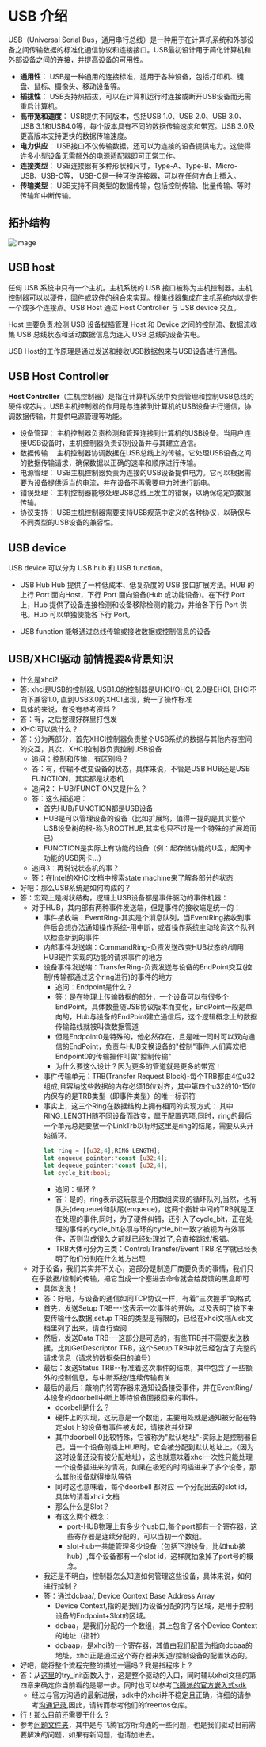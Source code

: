 # USB 介绍

USB（Universal Serial Bus，通用串行总线）是一种用于在计算机系统和外部设备之间传输数据的标准化通信协议和连接接口。USB最初设计用于简化计算机和外部设备之间的连接，并提高设备的可用性。

* **通用性**： USB是一种通用的连接标准，适用于各种设备，包括打印机、键盘、鼠标、摄像头、移动设备等。
* **插拔性**： USB支持热插拔，可以在计算机运行时连接或断开USB设备而无需重启计算机。
* **高带宽和速度**： USB提供不同版本，包括USB 1.0、USB 2.0、USB 3.0、USB 3.1和USB4.0等，每个版本具有不同的数据传输速度和带宽。USB 3.0及更高版本支持更快的数据传输速度。
* **电力供应**： USB接口不仅传输数据，还可以为连接的设备提供电力。这使得许多小型设备无需额外的电源适配器即可正常工作。
* **连接类型**： USB连接器有多种形状和尺寸，Type-A、Type-B、Micro-USB、USB-C等， USB-C是一种可逆连接器，可以在任何方向上插入。
* **传输类型**： USB支持不同类型的数据传输，包括控制传输、批量传输、等时传输和中断传输。

## 拓扑结构

![image](https://github.com/apengaaa/raspi4-with-arceos-doc/assets/83756052/d54b4bfa-2777-4649-9363-58da081f748f)


## USB host

任何 USB 系统中只有一个主机。主机系统的 USB 接口被称为主机控制器。主机控制器可以以硬件，固件或软件的组合来实现。根集线器集成在主机系统内以提供一个或多个连接点。USB Host 通过 Host Controller 与 USB device 交互。

Host 主要负责:检测 USB 设备拔插管理 Host 和 Device 之间的控制流、数据流收集 USB 总线状态和活动数据信息为连入 USB 总线的设备供电。

USB Host的工作原理是通过发送和接收USB数据包来与USB设备进行通信。

## USB Host Controller

**Host Controller**（主机控制器）是指在计算机系统中负责管理和控制USB总线的硬件或芯片。USB主机控制器的作用是与连接到计算机的USB设备进行通信，协调数据传输，并提供电源管理等功能。

* 设备管理： 主机控制器负责检测和管理连接到计算机的USB设备。当用户连接USB设备时，主机控制器负责识别设备并与其建立通信。
* 数据传输： 主机控制器协调数据在USB总线上的传输。它处理USB设备之间的数据传输请求，确保数据以正确的速率和顺序进行传输。
* 电源管理： USB主机控制器负责为连接的USB设备提供电力。它可以根据需要为设备提供适当的电流，并在设备不再需要电力时进行断电。
* 错误处理： 主机控制器能够处理USB总线上发生的错误，以确保稳定的数据传输。
* 协议支持： USB主机控制器需要支持USB规范中定义的各种协议，以确保与不同类型的USB设备的兼容性。

## USB device

USB device 可以分为 USB hub 和 USB function。

* USB Hub
   Hub 提供了一种低成本、低复杂度的 USB 接口扩展方法。HUB 的上行 Port 面向Host，下行 Port 面向设备(Hub 或功能设备)。在下行 Port 上，Hub 提供了设备连接检测和设备移除检测的能力，并给各下行 Port 供电。Hub 可以单独使能各下行 Port。

 


* USB function
  能够通过总线传输或接收数据或控制信息的设备

## USB/XHCI驱动 前情提要&背景知识
* 什么是xhci?
* 答: xhci是USB的控制器, USB1.0的控制器是UHCI/OHCI, 2.0是EHCI, EHCI不向下兼容1.0, 直到USB3.0的XHCI出现，统一了操作标准
* 具体的来说，有没有参考资料？
* 答：有，之后整理好群里打包发
* XHCI可以做什么？
* 答：分为两部分，首先XHCI控制器负责整个USB系统的数据与其他内存空间的交互，其次，XHCI控制器负责控制USB设备
    * 追问：控制和传输，有区别吗？
    * 答：有，传输不改变设备的状态，具体来说，不管是USB HUB还是USB FUNCTION，其实都是状态机
    * 追问2： HUB/FUNCTION又是什么？
    * 答：这么描述吧：
        * 首先HUB/FUNCTION都是USB设备
        * HUB是可以管理设备的设备（比如扩展坞，值得一提的是其实整个USB设备树的根-称为ROOTHUB,其实也只不过是一个特殊的扩展坞而已）
        * FUNCTION是实际上有功能的设备（例：起存储功能的U盘，起网卡功能的USB网卡...）
    * 追问3：再说说状态机的事？
    * 答：在Intel的XHCI文档中搜索state machine来了解各部分的状态
* 好吧：那么USB系统是如何构成的？
* 答：宏观上是树状结构，逻辑上USB设备都是事件驱动的事件机器：
    * 对于HUB，其内部有两种事件发送端，但是事件的接收端是统一的：
        * 事件接收端：EventRing-其实是个消息队列，当EventRing接收到事件后会想办法通知操作系统-用中断，或者操作系统主动轮询这个队列以检查新到的事件
        * 内部事件发送端：CommandRing-负责发送改变HUB状态的/调用HUB硬件实现的功能的请求事件的地方
        * 设备事件发送端：TransferRing-负责发送与设备的EndPoint交互(控制/传输都通过这个ring进行)的事件的地方
            * 追问：Endpoint是什么？
            * 答：是在物理上传输数据的部分，一个设备可以有很多个EndPoint，具体数量随USB协议版本而变化，EndPoint一般是单向的，Hub与设备的EndPoint建立通信后，这个逻辑概念上的数据传输路线就被叫做数据管道
            * 但是Endpoint0是特殊的，他必然存在，且是唯一同时可以双向通信的EndPoint，负责与HUB交换设备的"控制"事件,人们喜欢把Endpoint0的传输操作叫做"控制传输"
            * 为什么要这么设计？因为更多的管道就是更多的带宽！
        * 事件传输单元：TRB(Transfer Request Block)-每个TRB都由4位u32组成,且容纳这些数据的内存必须16位对齐，其中第四个u32的10-15位内保存的是TRB类型（即事件类型）的唯一标识符
        * 事实上，这三个Ring在数据结构上拥有相同的实现方式：
            其中RING_LENGTH随不同设备而改变，属于配置选项,同时，ring的最后一个单元总是要放一个LinkTrb以标明这里是ring的结尾，需要从头开始循环。
            ```rust
            let ring = [[u32;4];RING_LENGTH];
            let enqueue_pointer:*const [u32;4];
            let dequeue_pointer:*const [u32;4];
            let cycle_bit:bool;
            ```
            * 追问：循环？
            * 答：是的，ring表示这玩意是个用数组实现的循环队列,当然，也有队头(dequeue)和队尾(enqueue)，这两个指针中间的TRB就是正在处理的事件,同时，为了硬件纠错，还引入了cycle_bit，正在处理的事件的cycle_bit必须与环的cycle_bit一致才被视为有效事件，否则当成很久之前就已经处理过了,会直接跳过/报错。
            * TRB大体可分为三类：Control/Transfer/Event TRB,名字就已经表明了他们分别在什么地方出现
    * 对于设备，我们其实并不关心，这部分是制造厂商要负责的事情，我们只在乎数据/控制的传输，把它当成一个塞进去命令就会给反馈的黑盒即可
        * 具体说说！
        * 答：好吧，与设备的通信如同TCP协议一样，有着"三次握手"的格式
        * 首先，发送Setup TRB---这表示一次事件的开始，以及表明了接下来要传输什么数据,setup TRB的类型是有限的，已经在xhci文档/usb文档里列了出来，请自行查阅
        * 然后，发送Data TRB---这部分是可选的，有些TRB并不需要发送数据，比如GetDescriptor TRB，这个Setup TRB中就已经包含了完整的请求信息（请求的数据条目的编号）
        * 最后：发送Status TRB--标准着这次事件的结束，其中包含了一些额外的控制信息，与中断系统/连续传输有关
        * 最后的最后：敲响门铃寄存器来通知设备接受事件，并在EventRing/本设备的doorbell中断上等待设备回报回来的事件。
            * doorbell是什么？
            * 硬件上的实现，这玩意是一个数组，主要用处就是通知被分配在特定slot上的设备有事件被发起，请接收并处理
            * 其中doorbell 0比较特殊，它被称为"默认地址"-实际上是控制器自己，当一个设备刚插上HUB时，它会被分配到默认地址上，（因为这时设备还没有被分配地址），这也就意味着xhci一次性只能处理一个设备插进来的情况，如果在极短的时间插进来了多个设备，那么其他设备就得排队等待
            * 同时这也意味着，每个doorbell 都对应 一个分配出去的slot id，具体的请看xhci 文档
            * 那么什么是Slot？
            * 有这么两个概念：
                * port-HUB物理上有多少个usb口,每个port都有一个寄存器，这些寄存器是连续分配的，可以当初一个数组。
                * slot-hub一共能管理多少设备（包括下游设备，比如hub接hub）,每个设备都有一个slot id，这样就抽象掉了port号的概念。
        * 我还是不明白，控制器怎么知道如何管理这些设备，具体来说，如何进行控制？
        * 答：通过dcbaa/, Device Context Base Address Array
            * Device Context,指的是我们为设备分配的内存区域，是用于控制设备的Endpoint+Slot的区域。
            * dcbaa，是我们分配的一个数组，其上包含了各个Device Context的地址（指针）
            * dcbaap，是xhci的一个寄存器，其值由我们配置为指向dcbaa的地址，xhci正是通过这个寄存器来知道/控制设备的配置状态的。
* 好吧，能将整个流程完整的描述一遍吗？我是指程序上？
* 答：从[这里](https://github.com/arceos-usb/arceos_experiment/tree/phytium_pi_port/crates/driver_usb/guide/../src/lib.rs)的try_init函数入手，这是整个驱动的入口，同时辅以xhci文档的第四章来确定你当前看的是哪一步。同时也可以参考[飞腾派的官方嵌入式sdk](https:/gitee.com/phytium_embedded/phytium-standalone-sdk)
    * 经过与官方沟通的最新进展，sdk中的xhci并不稳定且正确，详细的请参考[沟通记录](https://github.com/arceos-usb/arceos_experiment/tree/phytium_pi_port/crates/driver_usb/question/question_5_29.md),因此，请转而参考他们的freertos仓库。
* 行！那么目前还需要干什么？
* 参考[问题文件夹](https://github.com/arceos-usb/arceos_experiment/tree/phytium_pi_port/crates/driver_usb/guide/../question)，其中是与飞腾官方所沟通的一些问题，也是我们驱动目前需要解决的问题，如果有新问题，也请加进去。

  







